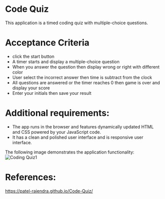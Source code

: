 # Code Quiz

This application is a timed coding quiz with multiple-choice questions. 

# Acceptance Criteria

- click the start button
- A timer starts and display a multiple-choice question
- When you answer the question then display wrong or right with different color
- User select the incorrect answer then time is subtract from the clock
- All questions are answered or the timer reaches 0 then game is over and display your score
- Enter your initials then save your result

# Additional requirements:
- The app runs in the browser and features dynamically updated HTML and CSS powered by your JavaScript code.
- It has a clean and polished user interface and is responsive user interface.


The following image demonstrates the application functionality:
![Coding Quiz1](https://user-images.githubusercontent.com/99554262/159202284-55c3d77a-6bdb-410b-8385-392781107718.jpg)

# References:
https://patel-rajendra.github.io/Code-Quiz/
